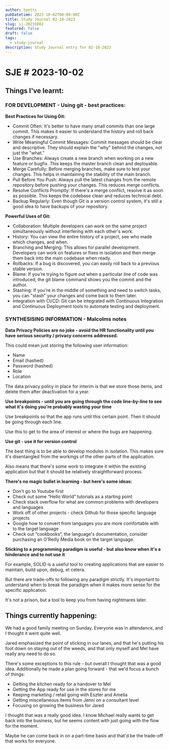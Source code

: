 ```yaml
---
author: tpotts
pubDatetime: 2023-10-02T00:00:00Z
title: Study Journal 02-10-2023
slug: sj-20231002
featured: false
draft: false
tags:
  - study-journal
description: Study Journal entry for 02-10-2023
---
```

# SJE # 2023-10-02

## Things I've learnt:

### FOR DEVELOPMENT - Using git - best practices:

**Best Practices for Using Git:**

- Commit Often: It's better to have many small commits than one large commit. This makes it easier to understand the history and roll back changes if necessary.
- Write Meaningful Commit Messages: Commit messages should be clear and descriptive. They should explain the "why" behind the changes, not just the "what."
- Use Branches: Always create a new branch when working on a new feature or bugfix. This keeps the master branch clean and deployable.
- Merge Carefully: Before merging branches, make sure to test your changes. This helps in maintaining the stability of the main branch.
- Pull Before You Push: Always pull the latest changes from the remote repository before pushing your changes. This reduces merge conflicts.
- Resolve Conflicts Promptly: If there's a merge conflict, resolve it as soon as possible. This keeps the codebase clean and reduces technical debt.
- Backup Regularly: Even though Git is a version control system, it's still a good idea to have backups of your repository.

**Powerful Uses of Git:**

- Collaboration: Multiple developers can work on the same project simultaneously without interfering with each other's work.
- History: You can view the entire history of a project, see who made which changes, and when.
- Branching and Merging: This allows for parallel development. Developers can work on features or fixes in isolation and then merge them back into the main codebase when ready.
- Rollbacks: If a bug is discovered, you can easily roll back to a previous stable version.
- Blame: If you're trying to figure out when a particular line of code was introduced, the git blame command shows you the commit and the author.
- Stashing: If you're in the middle of something and need to switch tasks, you can "stash" your changes and come back to them later.
- Integration with CI/CD: Git can be integrated with Continuous Integration and Continuous Deployment tools to automate testing and deployment.

### SYNTHESISING INFORMATION - Malcolms notes

**Data Privacy Policies are no joke - avoid the HR functionality until you have serious security / privacy concerns addressed.**

This could mean just storing the following user information:

- Name
- Email (hashed)
- Password (hashed)
- Role
- Location

The data privacy policy in place for interim is that we store those items, and delete them after deactivation for a year.

**Use breakpoints - until you are going through the code line-by-line to see what it's doing you're probably wasting your time**

Use breakpoints so that the app runs until this certain point. Then it should be going through each line.

Use this to get to the area of interest or where the bugs are happening.

**Use git - use it for version control**

The best thing is to be able to develop modules in isolation. This makes sure it's disentangled from the workings of the other parts of the application.

Also means that there's some work to integrate it within the existing application but that it should be relatively straightforward process.

**There's no magic bullet in learning - but here's some ideas:**

- Don't go to Youtube first
- Check out some “Hello World” tutorials as a starting point
- Check stack overflow for what are common problems with developers and languages
- Work off of other projects - check Github for those specific language projects
- Google how to convert from languages you are more comfortable with to the target language
- Check out “cookbooks”, the language's documentation, consider purchasing an O'Reilly Media book on the target language.

**Sticking to a programming paradigm is useful - but also know when it's a hinderance and to not use it**

For example, SOLID is a useful tool to creating applications that are easier to maintain, build upon, debug, et cetera.

But there are trade-offs to following any paradigm strictly. It's important to understand when to break the paradigm when it makes more sense for the specific application.

It's not a prison, but a tool to keep you from having nightmares later.

## Things currently happening:

We had a good family meeting on Sunday. Everyone was in attendance, and I thought it went quite well.

Jared emphasized the point of sticking in our lanes, and that he's putting his foot down on staying out of the weeds, and that only myself and Mel have really any need to do so.

There's some exceptions to this rule - but overall I thought that was a good idea. Additionally he made a plan going forward - that we'd focus a bunch of things:

- Getting the kitchen ready for a handover to Mel
- Getting the App ready for use in the stores for me
- Keeping marketing / retail going with Eszter and Amelia
- Getting miscellaneous items from Jenni on a consultant level
- Focusing on growing the business for Jared

I thought that was a really good idea. I know Michael really wants to get back into the business, but he seems content with just going with the flow for the moment.

Maybe he can come back in on a part-time basis and that'd be the trade-off that works for everyone.

